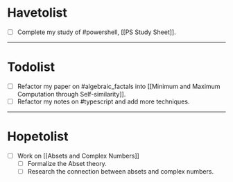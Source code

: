 # Havetolist
- [ ] Complete my study of #powershell, [[PS Study Sheet]].

---
# Todolist
- [ ] Refactor my paper on #algebraic_factals into [[Minimum and Maximum Computation through Self-similarity]].
- [ ] Refactor my notes on #typescript and add more techniques.
---
# Hopetolist
- [ ]  Work on [[Absets and Complex Numbers]]
	- [ ] Formalize the Abset theory.
	- [ ] Research the connection between absets and complex numbers.
